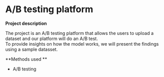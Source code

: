# A/B testing platform

**Project description** <br />

The project is an A/B testing platform that allows the users to upload a dataset and our platform will do an A/B test. <br />
To provide insights on how the model works, we will present the findings using a sample datasset.

**Methods used ** <br />

* A/B testing
